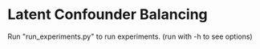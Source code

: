 # Latent Confounder Balancing

Run "run_experiments.py" to run experiments. (run with -h to see options)
